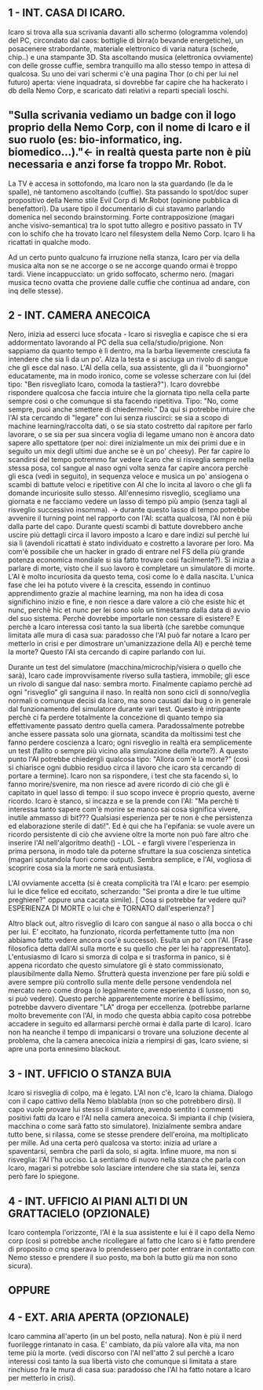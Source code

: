 1 - INT. CASA DI ICARO.
-----------------
Icaro si trova alla sua scrivania davanti allo schermo (ologramma volendo) del PC, circondato dal caos: bottiglie di birra(o bevande energetiche), un posacenere strabordante, materiale elettronico di varia natura (schede, chip..) e una stampante 3D. Sta ascoltando musica (elettronica ovviamente) con delle grosse cuffie, sembra tranquillo ma allo stesso tempo in attesa di qualcosa. Su uno dei vari schermi c'è una pagina Thor (o chi per lui nel futuro) aperta: viene inquadrata, si dovrebbe far capire che ha hackerato i db della Nemo Corp, e scaricato dati relativi a reparti speciali loschi. 

"Sulla scrivania vediamo un badge con il logo proprio della Nemo Corp, con il nome di Icaro e il suo ruolo (es: bio-informatico, ing. biomedico...)."<- in realtà questa parte non è più necessaria e anzi forse fa troppo Mr. Robot.
------------------------------------------------------------------------------------------------
La TV è accesa in sottofondo, ma Icaro non la sta guardando (le da le spalle), nè tantomeno ascoltando (cuffie).
Sta passando lo spot/doc super propositivo della Nemo stile Evil Corp di Mr.Robot (opinione pubblica di benefattori). Da usare tipo il documentario di cui stavamo parlando domenica nel secondo brainstorming. 
Forte contrapposizione (magari anche visivo-semantica) tra lo spot tutto allegro e positivo passato in TV con lo schifo che ha trovato Icaro nel filesystem della Nemo Corp. Icaro li ha ricattati in qualche modo.

Ad un certo punto qualcuno fa irruzione nella stanza, Icaro per via della musica alta non se ne accorge o se ne accorge quando ormai è troppo tardi. Viene incappucciato: un grido soffocato, schermo nero. (magari musica tecno ovatta che proviene dalle cuffie che continua ad andare, con inq delle stesse).

2 - INT. CAMERA ANECOICA
--------------------------
Nero, inizia ad esserci luce sfocata - Icaro si risveglia e capisce che si era addormentato lavorando al PC della sua cella/studio/prigione. Non sappiamo da quanto tempo è lì dentro, ma la barba lievemente cresciuta fa intendere che sia lì da un po'. Alza la testa e si asciuga un rivolo di sangue che gli esce dal naso. L'AI della cella, sua assistente, gli da il "buongiorno" educatamente, ma in modo ironico, come se volesse scherzare con lui (del tipo: "Ben risvegliato Icaro, comoda la tastiera?"). Icaro dovrebbe rispondere qualcosa che faccia intuire che la giornata tipo nella cella parte sempre così o che comunque si sta facendo ripetitiva. Tipo: "No, come sempre, puoi anche smettere di chiedermelo." Da qui si potrebbe intuire che l'AI sta cercando di "legare" con lui senza riuscirci: se sia a scopo di machine learning/raccolta dati, o se sia stato costretto dal rapitore per farlo lavorare, o se sia per sua sincera voglia di legame umano non è ancora dato sapere allo spettatore (per noi: direi inizialmente un mix dei primi due e in seguito un mix degli ultimi due anche se è un po' cheesy).
Per far capire lo scandirsi del tempo potremmo far vedere Icaro che si risveglia sempre nella stessa posa, col sangue al naso ogni volta senza far capire ancora perchè gli esca (vedi in seguito), in sequenza veloce e musica un po' ansiogena o scambi di battute veloci e ripetitive con AI che lo incita al lavoro o che gli fa domande incuriosite sullo stesso. All'ennesimo risveglio, scegliamo una giornata e ne facciamo vedere un lasso di tempo più ampio (senza tagli al risveglio successivo insomma).
-> durante questo lasso di tempo potrebbe avvenire il turning point nel rapporto con l'AI: scatta qualcosa, l'AI non è più dalla parte del capo. Durante questi scambi di battute dovrebbero anche uscire più dettagli circa il lavoro imposto a Icaro e dare indizi sul perchè lui sia lì (avendoli ricattati è stato individuato e costretto a lavorare per loro. Ma com'è possibile che un hacker in grado di entrare nel FS della più grande potenza economica mondiale si sia fatto trovare così facilmente?).
Si inizia a parlare di morte, visto che il suo lavoro è completare un simulatore di morte. L'AI è molto incuriosita da questo tema, così come lo è dalla nascita. L'unica fase che lei ha potuto vivere è la crescita, essendo in continuo apprendimento grazie al machine learning, ma non ha idea di cosa significhino inizio e fine, e non riesce a dare valore a ciò che esiste hic et nunc, perchè hic et nunc per lei sono solo un timestamp dalla data di avvio del suo sistema. Perchè dovrebbe importarle non cessare di esistere? E perchè a Icaro interessa così tanto la sua libertà (che sarebbe comunque limitata alle mura di casa sua: paradosso che l'AI può far notare a Icaro per metterlo in crisi e per dimostrare un'umanizzazione della AI) e perchè teme la morte? Questo l'AI sta cercando di capire parlando con lui. 

Durante un test del simulatore (macchina/microchip/visiera o quello che sarà), Icaro cade improvvisamente riverso sulla tastiera, immobile; gli esce un rivolo di sangue dal naso: sembra morto. Finalmente capiamo perchè ad ogni "risveglio" gli sanguina il naso. In realtà non sono cicli di sonno/veglia normali o comunque decisi da Icaro, ma sono causati dai bug o in generale dal funzionamento del simulatore durante vari test. Questo è intrippante perchè ci fa perdere totalmente la concezione di quanto tempo sia effettivamente passato dentro quella camera. Paradossalmente potrebbe anche essere passata solo una giornata, scandita da moltissimi test che fanno perdere coscienza a Icaro; ogni risveglio in realtà era semplicemente un test (fallito o sempre più vicino alla simulazione della morte?).
A questo punto l'AI potrebbe chiedergli qualcosa tipo: "Allora com'è la morte?" (così si chiarisce ogni dubbio residuo circa il lavoro che icaro sta cercando di portare a termine).
Icaro non sa rispondere, i test che sta facendo sì, lo fanno morire/svenire, ma non riesce ad avere ricordo di ciò che gli è capitato in quel lasso di tempo: il suo scopo invece è proprio questo, averne ricordo. Icaro è stanco, si incazza e se la prende con l'AI: "Ma perchè ti interessa tanto sapere com'è morire se manco sai cosa significa vivere, inutile ammasso di bit??? Qualsiasi esperienza per te non è che persistenza ed elaborazione sterile di dati!".
Ed è qui che ha l'epifania: se vuole avere un ricordo persistente di ciò che avviene oltre la morte non può fare altro che inserire l'AI nell'algoritmo death() - LOL - e fargli vivere l'esperienza in prima persona, in modo tale da poterne sfruttare la sua coscienza sintetica (magari sputandola fuori come output). Sembra semplice, e l'AI, vogliosa di scoprire cosa sia la morte ne sarà entusiasta.

L'AI ovviamente accetta (si è creata complicità tra l'AI e Icaro: per esempio lui le dice felice ed eccitato, scherzando: "Sei pronta a dire le tue ultime preghiere?" oppure una cacata simile). 
[ Cosa si potrebbe far vedere qui? ESPERIENZA DI MORTE o lui che è TORNATO dall'esperienza? ]

Altro black out, altro risveglio di Icaro con sangue al naso o alla bocca o chi per lui. E' eccitato, ha funzionato, ricorda perfettamente tutto (ma non abbiamo fatto vedere ancora cos'è successo). Esulta un po' con l'AI.
[Frase filosofica detta dall'AI sulla morte e su quello che per lei ha rappresentato].
L'entusiasmo di Icaro si smorza di colpa e si trasforma in panico, si è appena ricordato che questo simulatore gli è stato commissionato, plausibilmente dalla Nemo. Sfrutterà questa invenzione per fare più soldi e avere sempre più controllo sulla mente delle persone vendendola nel mercato nero come droga (o legalmente come esperienza di lusso, non so, si può vedere). Questo perchè apparentemente morire è bellissimo, potrebbe davvero diventare "LA" droga per eccellenza. (potrebbe parlarne molto brevemente con l'AI, in modo che questa abbia capito cosa potrebbe accadere in seguito ed allarmarsi perchè ormai è dalla parte di Icaro).
Icaro non ha neanche il tempo di impanicarsi o trovare una soluzione decente al problema, che la camera anecoica inizia a riempirsi di gas, Icaro sviene, si apre una porta ennesimo blackout.

3 - INT. UFFICIO O STANZA BUIA
---------------------------------------------
Icaro si risveglia di colpo, ma è legato. L'AI non c'è, Icaro la chiama.
Dialogo con il capo cattivo della Nemo blablabla (non so che potrebbero dirsi).
Il capo vuole provare lui stesso il simulatore, avendo sentito i commenti positivi fatti da Icaro e l'AI nella camera anecoica.
Si impianta il chip (visiera, macchina o come sarà fatto sto simulatore). Inizialmente sembra andare tutto bene, si rilassa, come se stesse prendere dell'eroina, ma moltiplicato per mille. Ad una certa però qualcosa va storto: inizia ad urlare a spaventarsi, sembra che parli da solo, si agita. Infine muore, ma non si risveglia: l'AI l'ha ucciso.
La sentiamo di nuovo nella stanza che parla con Icaro, magari si potrebbe solo lasciare intendere che sia stata lei, senza però fare lo spiegone.

4 - INT. UFFICIO AI PIANI ALTI DI UN GRATTACIELO (OPZIONALE)
-------------------------
Icaro contempla l'orizzonte, l'AI è la sua assistente e lui è il capo della Nemo corp (così si potrebbe anche ricollegare al fatto che Icaro si è fatto prendere di proposito o cmq sperava lo prendessero per poter entrare in contatto con Nemo stesso e prendere il suo posto, ma boh la butto giù ma non sono sicura).

OPPURE
------------------------

4 - EXT. ARIA APERTA (OPZIONALE)
-------------------------
Icaro cammina all'aperto (in un bel posto, nella natura).
Non è più il nerd fuorilegge rintanato in casa. E' cambiato, da più valore alla vita, ma non teme più la morte.
(vedi discorso con l'AI nell'atto 2 sul perchè a Icaro interessi così tanto la sua libertà visto che comunque si limitata a stare rinchiuso fra le mura di casa sua: paradosso che l'AI ha fatto notare a Icaro per metterlo in crisi).
